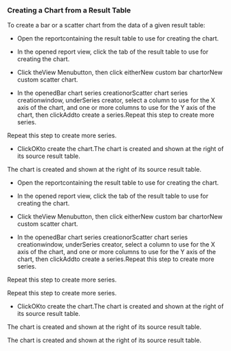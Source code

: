 ### Creating a Chart from a Result Table

To create a bar or a scatter chart from the data of a given result table:
- Open the reportcontaining the result table to use for creating the chart.
- In the opened report view, click the tab of the result table to use for creating the chart.
- Click theView Menubutton, then click eitherNew custom bar chartorNew custom scatter chart.


- In the openedBar chart series creationorScatter chart series creationwindow, underSeries creator, select a column to use for the X axis of the chart, and one or more columns to use for the Y axis of the chart, then clickAddto create a series.Repeat this step to create more series.



Repeat this step to create more series.
- ClickOKto create the chart.The chart is created and shown at the right of its source result table.

The chart is created and shown at the right of its source result table.


- Open the reportcontaining the result table to use for creating the chart.
- In the opened report view, click the tab of the result table to use for creating the chart.
- Click theView Menubutton, then click eitherNew custom bar chartorNew custom scatter chart.




- In the openedBar chart series creationorScatter chart series creationwindow, underSeries creator, select a column to use for the X axis of the chart, and one or more columns to use for the Y axis of the chart, then clickAddto create a series.Repeat this step to create more series.



Repeat this step to create more series.



Repeat this step to create more series.
- ClickOKto create the chart.The chart is created and shown at the right of its source result table.

The chart is created and shown at the right of its source result table.



The chart is created and shown at the right of its source result table.